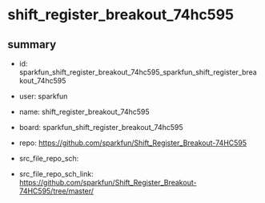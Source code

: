 # shift_register_breakout_74hc595
 
## summary 
* id: sparkfun_shift_register_breakout_74hc595_sparkfun_shift_register_breakout_74hc595
* user: sparkfun
* name: shift_register_breakout_74hc595
* board: sparkfun_shift_register_breakout_74hc595
* repo: https://github.com/sparkfun/Shift_Register_Breakout-74HC595



* src_file_repo_sch: 
* src_file_repo_sch_link: https://github.com/sparkfun/Shift_Register_Breakout-74HC595/tree/master/




